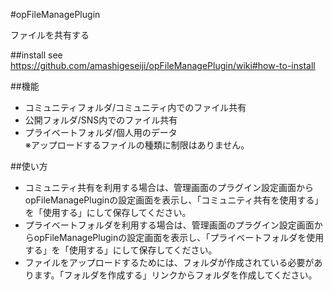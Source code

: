 #opFileManagePlugin

ファイルを共有する

##install
see <https://github.com/amashigeseiji/opFileManagePlugin/wiki#how-to-install>

##機能
* コミュニティフォルダ/コミュニティ内でのファイル共有  
* 公開フォルダ/SNS内でのファイル共有  
* プライベートフォルダ/個人用のデータ  
※アップロードするファイルの種類に制限はありません。  

##使い方
* コミュニティ共有を利用する場合は、管理画面のプラグイン設定画面からopFileManagePluginの設定画面を表示し、「コミュニティ共有を使用する」を「使用する」にして保存してください。  
* プライベートフォルダを利用する場合は、管理画面のプラグイン設定画面からopFileManagePluginの設定画面を表示し、「プライベートフォルダを使用する」を「使用する」にして保存してください。  
* ファイルをアップロードするためには、フォルダが作成されている必要があります。「フォルダを作成する」リンクからフォルダを作成してください。
